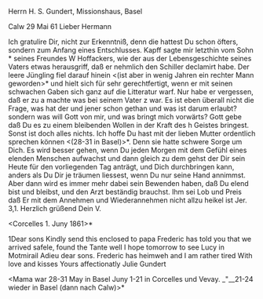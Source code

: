 Herrn H. S. Gundert, Missionshaus, Basel

 Calw 29 Mai 61
Lieber Hermann

Ich gratulire Dir, nicht zur Erkenntniß, denn die hattest Du schon öfters, sondern zum Anfang eines Entschlusses. Kapff sagte mir letzthin vom Sohn <Ludwig>* seines Freundes W Hoffackers, wie der aus der Lebensgeschichte seines Vaters etwas herausgriff, daß er nehmlich den Schiller declamirt habe. Der leere Jüngling fiel darauf hinein <(ist aber in wenig Jahren ein rechter Mann geworden>* und hielt sich für sehr gerechtfertigt, wenn er mit seinen schwachen Gaben sich ganz auf die Litteratur warf. Nur habe er vergessen, daß er zu a machte was bei seinem Vater z war. Es ist eben überall nicht die Frage, was hat der und jener schon gethan und was ist darum erlaubt? sondern was will Gott von mir, und was bringt mich vorwärts? Gott gebe daß Du es zu einem bleibenden Wollen in der Kraft des h Geistes bringest. Sonst ist doch alles nichts. Ich hoffe Du hast mit der lieben Mutter ordentlich sprechen können <(28-31 in Basel)>*. Denn sie hatte schwere Sorge um Dich. Es wird besser gehen, wenn Du jeden Morgen mit dem Gefühl eines elenden Menschen aufwachst und dann gleich zu dem gehst der Dir sein Heute für den vorliegenden Tag anträgt, und Dich durchbringen kann, anders als Du Dir je träumen liessest, wenn Du nur seine Hand annimmst. Aber dann wird es immer mehr dabei sein Bewenden haben, daß Du elend bist und bleibst, und den Arzt beständig brauchst. Ihm sei Lob und Preis daß Er mit dem Annehmen und Wiederannehmen nicht allzu heikel ist Jer. 3,1. Herzlich grüßend  Dein V.



 <Corcelles 1. Juny 1861>*

1Dear sons Kindly send this enclosed to papa Frederic has told you that we arrived safele, found the Tante well I hope tomorrow to see Lucy in Motmirail Adieu dear sons. Frederic has heimweh and I am rather tired 
With love and kisses
 Yours affectionatly
 Julie Gundert

<Mama war 28-31 May in Basel
Juny 1-21 in Corcelles und Vevay.
_"__21-24 wieder in Basel (dann nach Calw)>*
